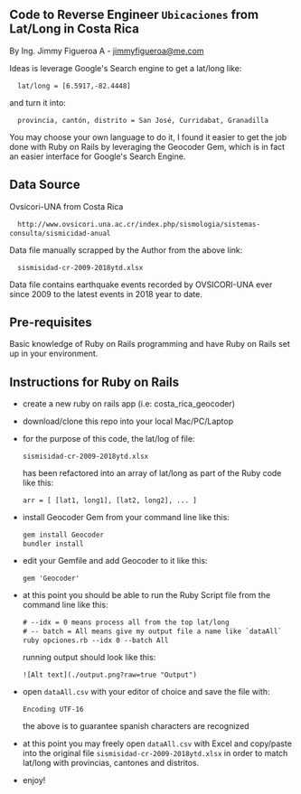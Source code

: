 ## Code to Reverse Engineer `Ubicaciones` from Lat/Long in Costa Rica
By Ing. Jimmy Figueroa A - jimmyfigueroa@me.com 

Ideas is leverage Google's Search engine to get a lat/long like: 

      lat/long = [6.5917,-82.4448]

and turn it into:

      provincia, cantón, distrito = San José, Curridabat, Granadilla

You may choose your own language to do it, I found it easier
to get the job done with Ruby on Rails by leveraging the Geocoder Gem,
which is in fact an easier interface for Google's Search Engine.

## Data Source
Ovsicori-UNA from Costa Rica 

      http://www.ovsicori.una.ac.cr/index.php/sismologia/sistemas-consulta/sismicidad-anual

Data file manually scrapped by the Author from the above link:

      sismisidad-cr-2009-2018ytd.xlsx

Data file contains earthquake events recorded by OVSICORI-UNA ever since 2009 to the latest events in 2018 year to date.

## Pre-requisites 
Basic knowledge of Ruby on Rails programming and have Ruby on Rails set up in your environment.


## Instructions for Ruby on Rails

* create a new ruby on rails app (i.e: costa_rica_geocoder) 
* download/clone this repo into your local Mac/PC/Laptop
* for the purpose of this code, the lat/log of file:

      sismisidad-cr-2009-2018ytd.xlsx

  has been refactored into an array of lat/long as part of the Ruby code like this:

      arr = [ [lat1, long1], [lat2, long2], ... ]

* install Geocoder Gem from your command line like this:

      gem install Geocoder
      bundler install 

* edit your Gemfile and add Geocoder to it like this:

      gem 'Geocoder'

* at this point you should be able to run the Ruby Script file from the command line like this:

      # --idx = 0 means process all from the top lat/long
      # -- batch = All means give my output file a name like `dataAll`
      ruby opciones.rb --idx 0 --batch All

  running output should look like this:

      ![Alt text](./output.png?raw=true "Output")

* open `dataAll.csv` with your editor of choice and save the file with:

      Encoding UTF-16 

  the above is to guarantee spanish characters are recognized

* at this point you may freely open `dataAll.csv` with Excel and copy/paste into the original file `sismisidad-cr-2009-2018ytd.xlsx` in order to match lat/long with provincias, cantones and distritos.

* enjoy!
      
